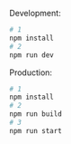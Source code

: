 Development: 

```bash
# 1
npm install
# 2
npm run dev
```


Production:

```bash
# 1
npm install
# 2
npm run build
# 3
npm run start
```